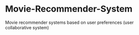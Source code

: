 # Movie-Recommender-System
Movie recommender systems based on user preferences (user collaborative system)
